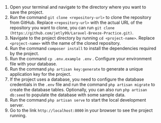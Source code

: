 1. Open your terminal and navigate to the directory where you want to save the project.
2. Run the command `git clone <repository-url>` to clone the repository from GitHub. Replace `<repository-url>` with the actual URL of the repository you want to clone, you can run `git clone (https://github.com/jetly99/Laravel-Breeze-Practice.git)`.
3. Navigate to the project directory by running `cd <project-name>`. Replace `<project-name>` with the name of the cloned repository.
4. Run the command `composer install` to install the dependencies required by the project.
5. Run the command `cp .env.example .env` . Configure your environment file with your database.
6. Run the command `php artisan key:generate` to generate a unique application key for the project.
7. If the project uses a database, you need to configure the database credentials in the `.env` file and run the command `php artisan migrate` to create the database tables. Optionally, you can also run `php artisan db:seed` to populate the database with some sample data.
8. Run the command `php artisan serve` to start the local development server.
9. Go to the link `http://localhost:8000` in your browser to see the project running.

